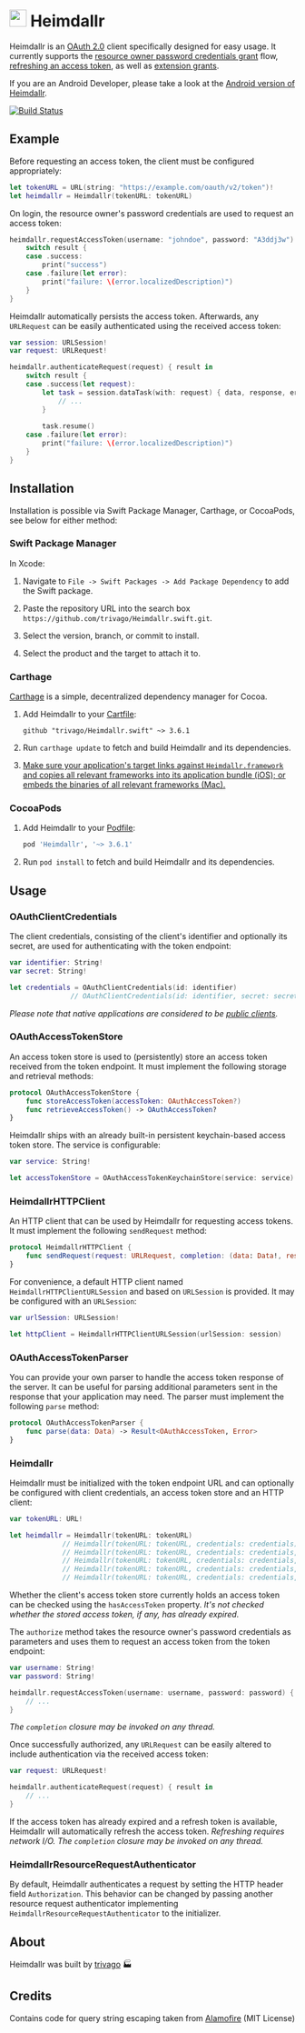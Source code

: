 # <img src="https://cloud.githubusercontent.com/assets/460060/8159821/b8bfeb32-136a-11e5-83ed-83b7fe01df3a.jpg" width="30" height="30"> Heimdallr

Heimdallr is an [OAuth 2.0](https://tools.ietf.org/html/rfc6749) client specifically designed for easy usage. It currently supports the [resource owner password credentials grant](https://tools.ietf.org/html/rfc6749#section-4.3) flow, [refreshing an access token](https://tools.ietf.org/html/rfc6749#section-6), as well as [extension grants](https://tools.ietf.org/html/rfc6749#section-4.5).

If you are an Android Developer, please take a look at the [Android version of Heimdallr](https://github.com/trivago/Heimdall.droid).

[![Build Status](https://github.com/trivago/Heimdallr.swift/actions/workflows/heimdallr.yml/badge.svg)](https://github.com/trivago/Heimdallr.swift/actions/workflows/heimdallr.yml)

## Example

Before requesting an access token, the client must be configured appropriately:

```swift
let tokenURL = URL(string: "https://example.com/oauth/v2/token")!
let heimdallr = Heimdallr(tokenURL: tokenURL)
```

On login, the resource owner's password credentials are used to request an access token:

```swift
heimdallr.requestAccessToken(username: "johndoe", password: "A3ddj3w") { result in
    switch result {
    case .success:
        print("success")
    case .failure(let error):
        print("failure: \(error.localizedDescription)")
    }
}
```

Heimdallr automatically persists the access token. Afterwards, any `URLRequest` can be easily authenticated using the received access token:

```swift
var session: URLSession!
var request: URLRequest!

heimdallr.authenticateRequest(request) { result in
    switch result {
    case .success(let request):
        let task = session.dataTask(with: request) { data, response, error in
            // ...
        }
        
        task.resume()
    case .failure(let error):
        print("failure: \(error.localizedDescription)")
    }
}
```

## Installation

Installation is possible via Swift Package Manager, Carthage, or CocoaPods, see below for either method:

### Swift Package Manager

In Xcode:
1. Navigate to `File -> Swift Packages -> Add Package Dependency` to add the Swift package.

2. Paste the repository URL into the search box `https://github.com/trivago/Heimdallr.swift.git`.

3. Select the version, branch, or commit to install.

4. Select the product and the target to attach it to.

### Carthage

[Carthage](https://github.com/Carthage/Carthage) is a simple, decentralized dependency manager for Cocoa.

1. Add Heimdallr to your [Cartfile](https://github.com/Carthage/Carthage/blob/master/Documentation/Artifacts.md#cartfile):

   ```
   github "trivago/Heimdallr.swift" ~> 3.6.1
   ```

2. Run `carthage update` to fetch and build Heimdallr and its dependencies.

3. [Make sure your application's target links against `Heimdallr.framework` and copies all relevant frameworks into its application bundle (iOS); or embeds the binaries of all relevant frameworks (Mac).](https://github.com/carthage/carthage#getting-started)

### CocoaPods

1. Add Heimdallr to your [Podfile](https://guides.cocoapods.org/syntax/podfile.html):

   ```ruby
   pod 'Heimdallr', '~> 3.6.1'
   ```

2.  Run `pod install` to fetch and build Heimdallr and its dependencies.
## Usage

### OAuthClientCredentials

The client credentials, consisting of the client's identifier and optionally its secret, are used for authenticating with the token endpoint:

```swift
var identifier: String!
var secret: String!

let credentials = OAuthClientCredentials(id: identifier)
               // OAuthClientCredentials(id: identifier, secret: secret)
```

*Please note that native applications are considered to be [public clients](https://tools.ietf.org/html/rfc6749#section-2.1).*

### OAuthAccessTokenStore

An access token store is used to (persistently) store an access token received from the token endpoint. It must implement the following storage and retrieval methods:

```swift
protocol OAuthAccessTokenStore {
    func storeAccessToken(accessToken: OAuthAccessToken?)
    func retrieveAccessToken() -> OAuthAccessToken?
}
```

Heimdallr ships with an already built-in persistent keychain-based access token store. The service is configurable:

```swift
var service: String!

let accessTokenStore = OAuthAccessTokenKeychainStore(service: service)
```

### HeimdallrHTTPClient

An HTTP client that can be used by Heimdallr for requesting access tokens. It must implement the following `sendRequest` method:

```swift
protocol HeimdallrHTTPClient {
    func sendRequest(request: URLRequest, completion: (data: Data!, response: URLResponse!, error: Error?) -> ())
}
```

For convenience, a default HTTP client named `HeimdallrHTTPClientURLSession` and based on `URLSession` is provided. It may be configured with an `URLSession`:

```swift
var urlSession: URLSession!

let httpClient = HeimdallrHTTPClientURLSession(urlSession: session)
```

### OAuthAccessTokenParser

You can provide your own parser to handle the access token response of the server. It can be useful for parsing additional parameters sent in the response that your application may need. The parser must implement the following `parse` method:

```swift
protocol OAuthAccessTokenParser {
    func parse(data: Data) -> Result<OAuthAccessToken, Error>
}
```

### Heimdallr

Heimdallr must be initialized with the token endpoint URL and can optionally be configured with client credentials, an access token store and an HTTP client:

```swift
var tokenURL: URL!

let heimdallr = Heimdallr(tokenURL: tokenURL)
             // Heimdallr(tokenURL: tokenURL, credentials: credentials)
             // Heimdallr(tokenURL: tokenURL, credentials: credentials, accessTokenStore: accessTokenStore)
             // Heimdallr(tokenURL: tokenURL, credentials: credentials, accessTokenStore: accessTokenStore, accessTokenParser: accessTokenParser)
             // Heimdallr(tokenURL: tokenURL, credentials: credentials, accessTokenStore: accessTokenStore, accessTokenParser: accessTokenParser, httpClient: httpClient)
             // Heimdallr(tokenURL: tokenURL, credentials: credentials, accessTokenStore: accessTokenStore, accessTokenParser: accessTokenParser, httpClient: httpClient, resourceRequestAuthenticator: resourceRequestAuthenticator)
```

Whether the client's access token store currently holds an access token can be checked using the `hasAccessToken` property. *It's not checked whether the stored access token, if any, has already expired.*

The `authorize` method takes the resource owner's password credentials as parameters and uses them to request an access token from the token endpoint:

```swift
var username: String!
var password: String!

heimdallr.requestAccessToken(username: username, password: password) { result in
    // ...
}
```

*The `completion` closure may be invoked on any thread.*

Once successfully authorized, any `URLRequest` can be easily altered to include authentication via the received access token:

```swift
var request: URLRequest!

heimdallr.authenticateRequest(request) { result in
    // ...
}
```

If the access token has already expired and a refresh token is available, Heimdallr will automatically refresh the access token. *Refreshing requires network I/O.* *The `completion` closure may be invoked on any thread.*

### HeimdallrResourceRequestAuthenticator

By default, Heimdallr authenticates a request by setting the HTTP header field `Authorization`. This behavior can be changed by passing another resource request authenticator implementing `HeimdallrResourceRequestAuthenticator` to the initializer.

## About

Heimdallr was built by [trivago](http://www.trivago.com) 🏭

## Credits

Contains code for query string escaping taken from [Alamofire](https://github.com/Alamofire/Alamofire/) (MIT License)
